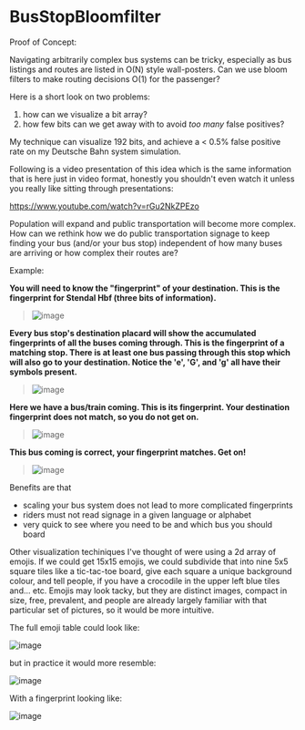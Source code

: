 # BusStopBloomfilter
Proof of Concept:

Navigating arbitrarily complex bus systems can be tricky, especially as bus listings and routes are listed in O(N) style wall-posters. Can we use bloom filters to make routing decisions O(1) for the passenger? 

Here is a short look on two problems: 
1) how can we visualize a bit array?
2) how few bits can we get away with to avoid *too many* false positives? 

My technique can visualize 192 bits, and achieve a < 0.5% false positive rate on my Deutsche Bahn system simulation. 

Following is a video presentation of this idea which is the same information that is here just in video format, honestly you shouldn't even watch it unless you really like sitting through presentations:

https://www.youtube.com/watch?v=rGu2NkZPEzo

Population will expand and public transportation will become more complex. How can we rethink how we do public transportation signage to keep finding your bus (and/or your bus stop) independent of how many buses are arriving or how complex their routes are? 




Example:

**You will need to know the "fingerprint" of your destination. This is the fingerprint for Stendal Hbf (three bits of information).** 
> ![image](https://user-images.githubusercontent.com/9337973/182030849-b8a04c14-814e-4075-ae7a-ba321cb38768.png) 




**Every bus stop's destination placard will show the accumulated fingerprints of all the buses coming through. This is the fingerprint of a matching stop. There is at least one bus passing through this stop which will also go to your destination. 
Notice the 'e', 'G', and 'g' all have their symbols present.** 
> ![image](https://user-images.githubusercontent.com/9337973/182030864-cec24c37-6703-48cf-8b2a-f1063a3fd06d.png) 



**Here we have a bus/train coming. This is its fingerprint. Your destination fingerprint does not match, so you do not get on.** 
> ![image](https://user-images.githubusercontent.com/9337973/182030880-0c80d261-aad8-44a1-8eef-9039ab5cf026.png) 



**This bus coming is correct, your fingerprint matches. Get on!** 
> ![image](https://user-images.githubusercontent.com/9337973/182030893-d9b97e27-671d-45c2-b200-73b69e2123de.png) 



Benefits are that 
* scaling your bus system does not lead to more complicated fingerprints
* riders must not read signage in a given language or alphabet
* very quick to see where you need to be and which bus you should board


Other visualization techiniques I've thought of were using a 2d array of emojis. If we could get 15x15 emojis, we could subdivide that into nine 5x5 square tiles like a tic-tac-toe board, give each square a unique background colour, and tell people, if you have a crocodile in the upper left blue tiles and... etc. Emojis may look tacky, but they are distinct images, compact in size, free, prevalent, and people are already largely familiar with that particular set of pictures, so it would be more intuitive. 


<!---
<table>
  <tr>
    <td style="background:lightblue; border: 1px solid #333;">
      ⛺️ 💚 👀 🖊 ☝️<br>
      🗳 🏃 🔵 🙆 ☀️<br>
      🏫 📙 💯 ✏️ 🍺<br>
      🍂 〽️ 🚎 🌽 🔱<br>
      🔼 🕓 😼 💳 🐏
    </td>
    <td style="background:lightgreen; border: 1px solid #333;">  
      🐮 🐬 🚹 ⏏ 🌁<br>
      😴 🚧 🏑 ♨️ 🎪<br>
      😸 🅰️ 🙋 ♿️ ✊<br>
      🐊 🕟 🐨 🏚 🚬<br>
      ™️ 💰 😰 🏡 🍿
    </td>
    <td style="background:yellow;  border: 1px solid #333;">
      💜 ☮ 🛣 ☢ 🐙<br>
      💉 ⛈ 🎞 🎍 🕊<br>
      🍭 🙁 👻 👎 📌<br>
      🚀 📘 🐛 🌖 🍖<br>
      🔥 ✡ 💗 🔯 ➿
    </td>
  </tr>
  <tr>
    <td style="background:lightpink;  border: 1px solid #333;">
      🦄 👷 👵 🌵 😌<br>
      😖 🏐 ✴️ 🔙 🗃<br>
      🚅 🏟 🃏 🐜 ✍<br>
      🎑 👰 🎻 👐 🎵<br>
      🤔 🔒 🌧 🚺 💈
    </td>
    <td style=" border: 1px solid #333;">  
      🍐 🌪 😄 🎓 🌃<br>
      ⏳ 🔨 🚊 ◽️ ↖️<br>
      ⚙ 😡 🔊 🎙 ➰<br>
      🔋 ♈️ 😚 ⚔ ⏪<br>
      🕒 ☺️ 🍳 #️⃣ 🗼
    </td>
    <td style="background:lightgray;  border: 1px solid #333;">
      🎫 🕉 ☹ 🔏 💹<br>
      📕 🎿 🌾 🐻 🏞<br>
      ❎ 💣 🐩 🔝 🚞<br>
      👚 🍎 🚖 😽 ☑️<br>
      🗿 🌛 🈹 📞 🏓
    </td>
  </tr>
  <tr>
    <td style="background:orange; border: 1px solid #333;">
      🐰 🎮 🚲 🚛 😹<br>
      🎚 🚣 🍨 🚂 🍋<br>
      🚭 ⛑ 📝 🚋 🗝<br>
      🙅 🕵 🗯 🕡 🛁<br>
      🌇 👶 🏖 ❣ 🐿
    </td>
    <td style="background:violet; border: 1px solid #333;">  
      🕞 🍊 🈸 9️⃣ 😁<br>
      😝 🏤 ⬇️ 🏕 ⏸<br>
      😲 🎹 🍵 🚁 🌠<br>
      🤒 🔂 🌶 ✂️ 🐃<br>
      🐦 ♐️ 🦂 🐇 2️⃣
    </td>
    <td style="background:black;  border: 1px solid #333;">
      ⚓️ 🍝 💬 🍜 👑<br>
      😤 🎄 🚒 👧 🌕<br>
      🌈 🏀 💦 👄 🏰<br>
      🚉 💐 🍁 👳 🙂<br>
      🔎 ⭐️ 🚢 👪 😪
    </td>
  </tr>
  </table>
-->

The full emoji table could look like:

![image](https://user-images.githubusercontent.com/9337973/227025986-f332118c-8043-4f30-9855-298d28b5f93f.png)

but in practice it would more resemble:

![image](https://user-images.githubusercontent.com/9337973/227028035-7e947ca1-7555-4362-b72d-e0107bf3afa6.png)


With a fingerprint looking like:

![image](https://user-images.githubusercontent.com/9337973/227028595-7bd83d05-4c4a-49a1-964c-dda2080d7243.png)

